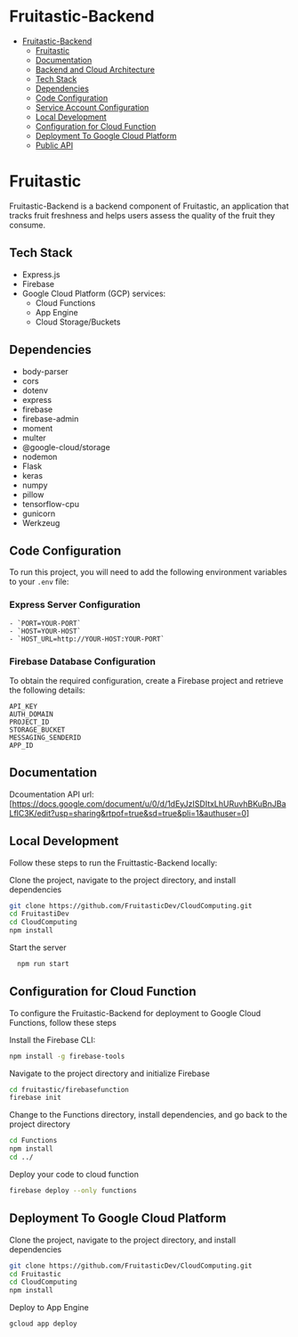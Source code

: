 # Fruitastic-Backend

- [Fruitastic-Backend](#Fruitastic-backend)
  - [Fruitastic](#Fruitastic)
  - [Documentation](#documentation)
  - [Backend and Cloud Architecture](#backend-and-cloud-architecture)
  - [Tech Stack](#tech-stack)
  - [Dependencies](#dependencies)
  - [Code Configuration](#code-configuration)
  - [Service Account Configuration](#Service-Account-Configuration)
  - [Local Development](#local-development)
  - [Configuration for Cloud Function](#configuration-for-cloud-function)
  - [Deployment To Google Cloud Platform](#deployment-to-google-cloud-platform)
  - [Public API](#public-api-this-project-use)

# Fruitastic

Fruitastic-Backend is a backend component of Fruitastic, an application that tracks fruit freshness and helps users assess the quality of the fruit they consume.

## Tech Stack

- Express.js
- Firebase
- Google Cloud Platform (GCP) services:
  - Cloud Functions
  - App Engine
  - Cloud Storage/Buckets

## Dependencies

- body-parser
- cors
- dotenv
- express
- firebase
- firebase-admin
- moment
- multer
- @google-cloud/storage
- nodemon
- Flask
- keras
- numpy
- pillow
- tensorflow-cpu
- gunicorn
- Werkzeug


## Code Configuration

To run this project, you will need to add the following environment variables to your `.env` file:

### Express Server Configuration
```
- `PORT=YOUR-PORT`
- `HOST=YOUR-HOST`
- `HOST_URL=http://YOUR-HOST:YOUR-PORT`
```
### Firebase Database Configuration

To obtain the required configuration, create a Firebase project and retrieve the following details:
```
API_KEY
AUTH_DOMAIN
PROJECT_ID
STORAGE_BUCKET
MESSAGING_SENDERID
APP_ID
```

## Documentation
Dcoumentation API url: [https://docs.google.com/document/u/0/d/1dEyJzISDItxLhURuvhBKuBnJBaLflC3K/edit?usp=sharing&rtpof=true&sd=true&pli=1&authuser=0]

## Local Development
Follow these steps to run the Fruittastic-Backend locally:

Clone the project, navigate to the project directory, and install dependencies

```bash
git clone https://github.com/FruitasticDev/CloudComputing.git
cd FruitastiDev
cd CloudComputing
npm install
```
Start the server

```bash
  npm run start
```

## Configuration for Cloud Function
To configure the Fruitastic-Backend for deployment to Google Cloud Functions, follow these steps

Install the Firebase CLI:
```bash
npm install -g firebase-tools
```

Navigate to the project directory and initialize Firebase
```bash
cd fruitastic/firebasefunction
firebase init
```
Change to the Functions directory, install dependencies, and go back to the project directory
```bash
cd Functions
npm install
cd ../
```

Deploy your code to cloud function
```bash
firebase deploy --only functions
```

## Deployment To Google Cloud Platform

Clone the project, navigate to the project directory, and install dependencies

```bash
git clone https://github.com/FruitasticDev/CloudComputing.git
cd Fruitastic
cd CloudComputing
npm install
```

Deploy to App Engine

```bash
gcloud app deploy
```
